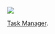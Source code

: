 ![](https://github.com/MrAlejandro/php-project-lvl4/workflows/Task%20Manager/badge.svg?branch=master&event=push)

[Task Manager](https://cryptic-taiga-44343.herokuapp.com/).
